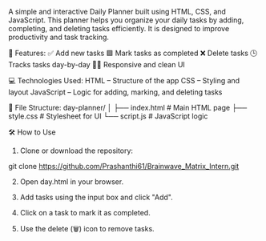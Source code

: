 A simple and interactive Daily Planner built using HTML, CSS, and JavaScript. This planner helps you organize your daily tasks by adding, completing, and deleting tasks efficiently. It is designed to improve productivity and task tracking.

🚀 Features:
✅ Add new tasks
🟩 Mark tasks as completed
❌ Delete tasks
🕒 Tracks tasks day-by-day
🧑‍💻 Responsive and clean UI

💻 Technologies Used:
HTML – Structure of the app
CSS – Styling and layout
JavaScript – Logic for adding, marking, and deleting tasks

📂 File Structure:
day-planner/
│
├── index.html         # Main HTML page
├── style.css          # Stylesheet for UI
└── script.js          # JavaScript logic

🛠️ How to Use

1. Clone or download the repository:

git clone https://github.com/Prashanthi61/Brainwave_Matrix_Intern.git


2. Open day.html in your browser.


3. Add tasks using the input box and click "Add".


4. Click on a task to mark it as completed.


5. Use the delete (🗑️) icon to remove tasks.


